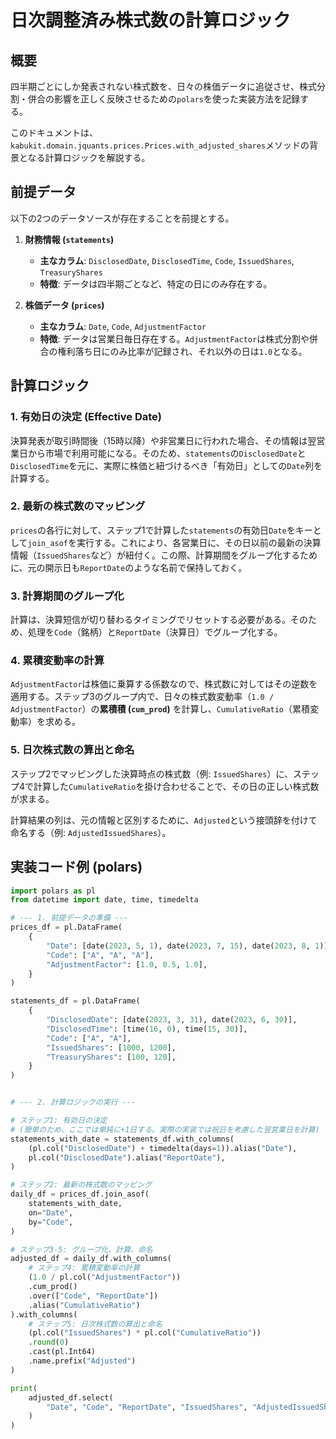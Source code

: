 # 日次調整済み株式数の計算ロジック

## 概要

四半期ごとにしか発表されない株式数を、日々の株価データに追従させ、株式分割・併合の影響を正しく反映させるための`polars`を使った実装方法を記録する。

このドキュメントは、`kabukit.domain.jquants.prices.Prices.with_adjusted_shares`メソッドの背景となる計算ロジックを解説する。

## 前提データ

以下の2つのデータソースが存在することを前提とする。

1. **財務情報 (`statements`)**
    * **主なカラム**: `DisclosedDate`, `DisclosedTime`, `Code`, `IssuedShares`, `TreasuryShares`
    * **特徴**: データは四半期ごとなど、特定の日にのみ存在する。

2. **株価データ (`prices`)**
    * **主なカラム**: `Date`, `Code`, `AdjustmentFactor`
    * **特徴**: データは営業日毎日存在する。`AdjustmentFactor`は株式分割や併合の権利落ち日にのみ比率が記録され、それ以外の日は`1.0`となる。

## 計算ロジック

### 1. 有効日の決定 (Effective Date)

決算発表が取引時間後（15時以降）や非営業日に行われた場合、その情報は翌営業日から市場で利用可能になる。そのため、`statements`の`DisclosedDate`と`DisclosedTime`を元に、実際に株価と紐づけるべき「有効日」としての`Date`列を計算する。

### 2. 最新の株式数のマッピング

`prices`の各行に対して、ステップ1で計算した`statements`の有効日`Date`をキーとして`join_asof`を実行する。これにより、各営業日に、その日以前の最新の決算情報（`IssuedShares`など）が紐付く。この際、計算期間をグループ化するために、元の開示日も`ReportDate`のような名前で保持しておく。

### 3. 計算期間のグループ化

計算は、決算短信が切り替わるタイミングでリセットする必要がある。そのため、処理を`Code`（銘柄）と`ReportDate`（決算日）でグループ化する。

### 4. 累積変動率の計算

`AdjustmentFactor`は株価に乗算する係数なので、株式数に対してはその逆数を適用する。ステップ3のグループ内で、日々の株式数変動率（`1.0 / AdjustmentFactor`）の**累積積 (`cum_prod`)** を計算し、`CumulativeRatio`（累積変動率）を求める。

### 5. 日次株式数の算出と命名

ステップ2でマッピングした決算時点の株式数（例: `IssuedShares`）に、ステップ4で計算した`CumulativeRatio`を掛け合わせることで、その日の正しい株式数が求まる。

計算結果の列は、元の情報と区別するために、`Adjusted`という接頭辞を付けて命名する（例: `AdjustedIssuedShares`）。

## 実装コード例 (polars)

```python
import polars as pl
from datetime import date, time, timedelta

# --- 1. 前提データの準備 ---
prices_df = pl.DataFrame(
    {
        "Date": [date(2023, 5, 1), date(2023, 7, 15), date(2023, 8, 1)],
        "Code": ["A", "A", "A"],
        "AdjustmentFactor": [1.0, 0.5, 1.0],
    }
)

statements_df = pl.DataFrame(
    {
        "DisclosedDate": [date(2023, 3, 31), date(2023, 6, 30)],
        "DisclosedTime": [time(16, 0), time(15, 30)],
        "Code": ["A", "A"],
        "IssuedShares": [1000, 1200],
        "TreasuryShares": [100, 120],
    }
)


# --- 2. 計算ロジックの実行 ---

# ステップ1: 有効日の決定
# (簡単のため、ここでは単純に+1日する。実際の実装では祝日を考慮した翌営業日を計算)
statements_with_date = statements_df.with_columns(
    (pl.col("DisclosedDate") + timedelta(days=1)).alias("Date"),
    pl.col("DisclosedDate").alias("ReportDate"),
)

# ステップ2: 最新の株式数のマッピング
daily_df = prices_df.join_asof(
    statements_with_date,
    on="Date",
    by="Code",
)

# ステップ3-5: グループ化、計算、命名
adjusted_df = daily_df.with_columns(
    # ステップ4: 累積変動率の計算
    (1.0 / pl.col("AdjustmentFactor"))
    .cum_prod()
    .over(["Code", "ReportDate"])
    .alias("CumulativeRatio")
).with_columns(
    # ステップ5: 日次株式数の算出と命名
    (pl.col("IssuedShares") * pl.col("CumulativeRatio"))
    .round(0)
    .cast(pl.Int64)
    .name.prefix("Adjusted")
)

print(
    adjusted_df.select(
        "Date", "Code", "ReportDate", "IssuedShares", "AdjustedIssuedShares"
    )
)
```
